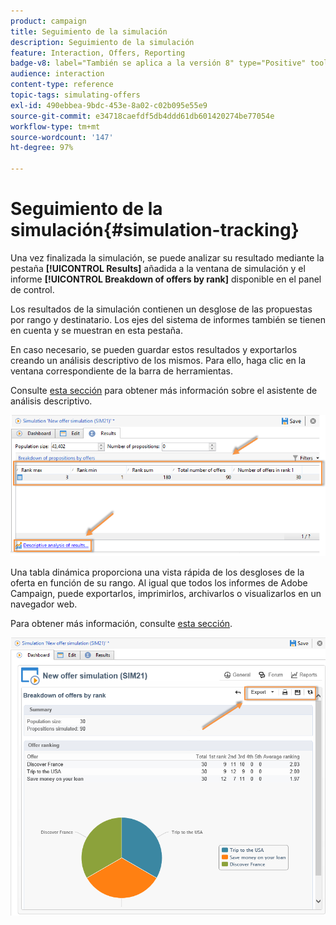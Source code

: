 ```yaml
---
product: campaign
title: Seguimiento de la simulación
description: Seguimiento de la simulación
feature: Interaction, Offers, Reporting
badge-v8: label="También se aplica a la versión 8" type="Positive" tooltip="También se aplica a Campaign v8"
audience: interaction
content-type: reference
topic-tags: simulating-offers
exl-id: 490ebbea-9bdc-453e-8a02-c02b095e55e9
source-git-commit: e34718caefdf5db4ddd61db601420274be77054e
workflow-type: tm+mt
source-wordcount: '147'
ht-degree: 97%

---
```


# Seguimiento de la simulación{#simulation-tracking}



Una vez finalizada la simulación, se puede analizar su resultado mediante la pestaña **[!UICONTROL Results]** añadida a la ventana de simulación y el informe **[!UICONTROL Breakdown of offers by rank]** disponible en el panel de control.

Los resultados de la simulación contienen un desglose de las propuestas por rango y destinatario. Los ejes del sistema de informes también se tienen en cuenta y se muestran en esta pestaña.

En caso necesario, se pueden guardar estos resultados y exportarlos creando un análisis descriptivo de los mismos. Para ello, haga clic en la ventana correspondiente de la barra de herramientas.

Consulte [esta sección](../../reporting/using/about-descriptive-analysis.md) para obtener más información sobre el asistente de análisis descriptivo.

![](assets/offer_simulation_012.png)

Una tabla dinámica proporciona una vista rápida de los desgloses de la oferta en función de su rango. Al igual que todos los informes de Adobe Campaign, puede exportarlos, imprimirlos, archivarlos o visualizarlos en un navegador web.

Para obtener más información, consulte [esta sección](../../reporting/using/actions-on-reports.md).

![](assets/offer_simulation_013.png)
